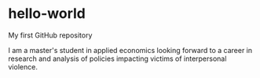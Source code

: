# hello-world
My first GitHub repository

I am a master's student in applied economics looking forward to a career in research and analysis of policies impacting victims of interpersonal violence.
